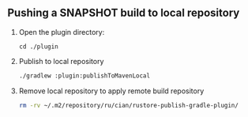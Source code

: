 ## Pushing a SNAPSHOT build to local repository

1. Open the plugin directory:
    ```
    cd ./plugin
    ```
2. Publish to local repository
   ```bash
   ./gradlew :plugin:publishToMavenLocal
   ```
3. Remove local repository to apply remote build repository
   ```bash
   rm -rv ~/.m2/repository/ru/cian/rustore-publish-gradle-plugin/
   ```
